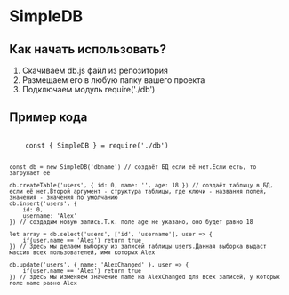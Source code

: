 # SimpleDB

## Как начать использовать?

1. Скачиваем db.js файл из репозитория
2. Размещаем его в любую папку вашего проекта
3. Подключаем модуль require('./db')

## Пример кода
<code>
    const { SimpleDB } = require('./db')
    
    const db = new SimpleDB('dbname') // создаёт БД если её нет.Если есть, то загружает её
    
    db.createTable('users', { id: 0, name: '', age: 18 }) // создаёт таблицу в БД, если её нет.Второй аргумент - структура таблицы, где ключи - названия полей, значения - значения по умолчанию
    db.insert('users', {
        id: 0,
        username: 'Alex'
    }) // создадим новую запись.Т.к. поле age не указано, оно будет равно 18
    
    let array = db.select('users', ['id', 'username'], user => {
        if(user.name == 'Alex') return true
    }) // Здесь мы делаем выборку из записей таблицы users.Данная выборка выдаст массив всех пользователей, имя которых Alex

    db.update('users', { name: 'AlexChanged' }, user => {
        if(user.name == 'Alex') return true
    }) // здесь мы изменяем значение name на AlexChanged для всех записей, у которых поле name равно Alex
</code>
